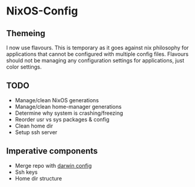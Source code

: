 # NixOS-Config

## Themeing

I now use flavours. This is temporary as it goes against nix philosophy for applications that cannot be configured with multiple config files. Flavours should not be managing any configuration settings for applications, just color settings.

## TODO
* Manage/clean NixOS generations 
* Manage/clean home-manager generations 
* Determine why system is crashing/freezing
* Reorder usr vs sys packages & config
* Clean home dir
* Setup ssh server

## Imperative components

* Merge repo with [darwin config](https://github.com/Softsun2/dotfiles-nix-darwin)
* Ssh keys
* Home dir structure
